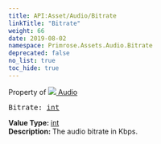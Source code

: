 ```yaml
---
title: API:Asset/Audio/Bitrate
linkTitle: "Bitrate"
weight: 66
date: 2019-08-02
namespace: Primrose.Assets.Audio.Bitrate
deprecated: false
no_list: true
toc_hide: true
---
```

Property of <a href="/docs/api-reference/Class/Audio"><img src="/icons/silk/default.png"/>&nbsp;Audio</a>
<pre class="method-declaration">
Bitrate: <a class="type" href="/docs/api-reference/System/Primitives#int32">int</a></pre>
<b>Value Type: </b>
<a class="type" href="/docs/api-reference/System/Primitives#int32">int</a>
<br/>
<b>Description: </b>
The audio bitrate in Kbps.

